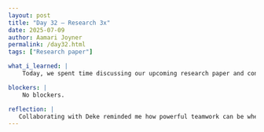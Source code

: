 ```yaml
---
layout: post
title: "Day 32 – Research 3x"
date: 2025-07-09
author: Aamari Joyner
permalink: /day32.html
tags: ["Research paper"]

what_i_learned: |
    Today, we spent time discussing our upcoming research paper and continued exploring more content for the media hub. I collaborated with Deke to analyze the connections between different films from the countries we're focusing on, which deepened my understanding of shared narratives across cultures. We also had the opportunity to speak with Olu Kopano, who offered valuable insight on how food, music, and culture can serve as bridges across the African Diaspora. His perspective helped me see the importance of highlighting what unites us globally. This added a meaningful layer to how we approach our project content moving forward.

blockers: |
    No blockers.

reflection: |
   Collaborating with Deke reminded me how powerful teamwork can be when researching meaningful topics. Our conversation with Olu Kopano inspired me to think more intentionally about cultural connections and the universal themes we often overlook. I'm learning that our media hub isn't just about representing the diaspora it's about building unity through shared experiences. Today made me even more excited about the direction we're going. It felt good to see how our work can connect people from all over the world.
---
```

